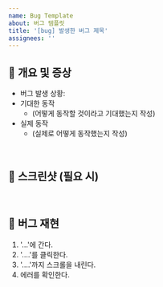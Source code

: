 ```yaml
---
name: Bug Template
about: 버그 템플릿
title: '[bug] 발생한 버그 제목'
assignees: ''
---
```


## 📝 개요 및 증상

- 버그 발생 상황:
- 기대한 동작
    - (어떻게 동작할 것이라고 기대했는지 작성)
- 실제 동작
    - (실제로 어떻게 동작했는지 작성)

<br>

## 📸 스크린샷 (필요 시)

<br>

## 🐛 버그 재현 

1. '...'에 간다.
2. '....'를 클릭한다.
3. '....'까지 스크롤을 내린다.
4. 에러를 확인한다.

<br>
